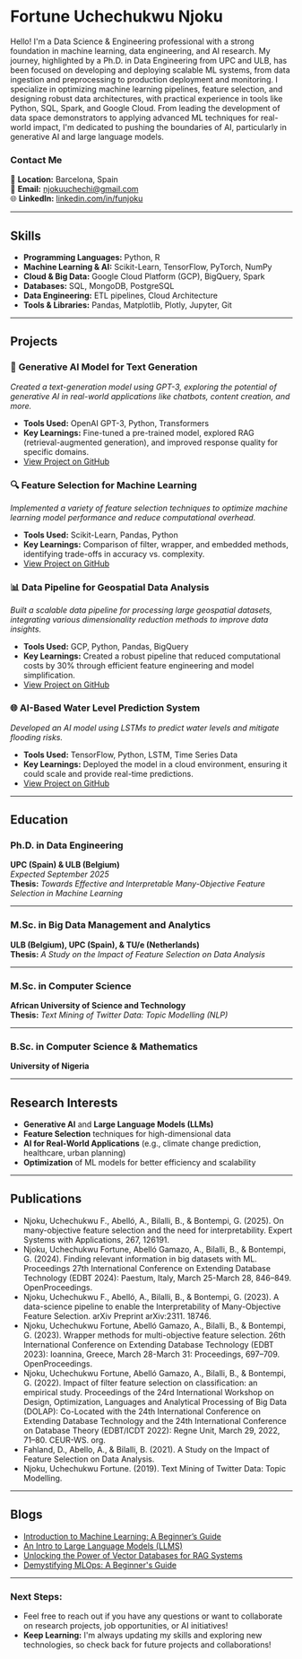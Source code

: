 # Fortune Uchechukwu Njoku

Hello! I'm a Data Science & Engineering professional with a strong foundation in machine learning, data engineering, and AI research. My journey, highlighted by a Ph.D. in Data Engineering from UPC and ULB, has been focused on developing and deploying scalable ML systems, from data ingestion and preprocessing to production deployment and monitoring.  I specialize in optimizing machine learning pipelines, feature selection, and designing robust data architectures, with practical experience in tools like Python, SQL, Spark, and Google Cloud.  From leading the development of data space demonstrators to applying advanced ML techniques for real-world impact, I'm dedicated to pushing the boundaries of AI, particularly in generative AI and large language models. 

### Contact Me

📍 **Location:** Barcelona, Spain  
📧 **Email:** [njokuuchechi@gmail.com](mailto:njokuuchechi@gmail.com)  
🌐 **LinkedIn:** [linkedin.com/in/funjoku](https://www.linkedin.com/in/funjoku)

---

## Skills

- **Programming Languages:** Python, R
- **Machine Learning & AI:** Scikit-Learn, TensorFlow, PyTorch, NumPy
- **Cloud & Big Data:** Google Cloud Platform (GCP), BigQuery, Spark
- **Databases:** SQL, MongoDB, PostgreSQL
- **Data Engineering:** ETL pipelines, Cloud Architecture
- **Tools & Libraries:** Pandas, Matplotlib, Plotly, Jupyter, Git

---

## Projects

### 🧠 **Generative AI Model for Text Generation**
*Created a text-generation model using GPT-3, exploring the potential of generative AI in real-world applications like chatbots, content creation, and more.*
- **Tools Used:** OpenAI GPT-3, Python, Transformers
- **Key Learnings:** Fine-tuned a pre-trained model, explored RAG (retrieval-augmented generation), and improved response quality for specific domains.
- [View Project on GitHub](https://github.com/yourusername/project-name)

### 🔍 **Feature Selection for Machine Learning**
*Implemented a variety of feature selection techniques to optimize machine learning model performance and reduce computational overhead.*
- **Tools Used:** Scikit-Learn, Pandas, Python
- **Key Learnings:** Comparison of filter, wrapper, and embedded methods, identifying trade-offs in accuracy vs. complexity.
- [View Project on GitHub](https://github.com/yourusername/project-name)

### 📊 **Data Pipeline for Geospatial Data Analysis**
*Built a scalable data pipeline for processing large geospatial datasets, integrating various dimensionality reduction methods to improve data insights.*
- **Tools Used:** GCP, Python, Pandas, BigQuery
- **Key Learnings:** Created a robust pipeline that reduced computational costs by 30% through efficient feature engineering and model simplification.
- [View Project on GitHub](https://github.com/yourusername/project-name)

### 🌐 **AI-Based Water Level Prediction System**
*Developed an AI model using LSTMs to predict water levels and mitigate flooding risks.*
- **Tools Used:** TensorFlow, Python, LSTM, Time Series Data
- **Key Learnings:** Deployed the model in a cloud environment, ensuring it could scale and provide real-time predictions.
- [View Project on GitHub](https://github.com/yourusername/project-name)

---

## Education

### Ph.D. in Data Engineering  
**UPC (Spain) & ULB (Belgium)**  
*Expected September 2025*  
**Thesis:** *Towards Effective and Interpretable Many-Objective Feature Selection in Machine Learning*

---

### M.Sc. in Big Data Management and Analytics  
**ULB (Belgium), UPC (Spain), & TU/e (Netherlands)**  
**Thesis:** *A Study on the Impact of Feature Selection on Data Analysis*

---

### M.Sc. in Computer Science  
**African University of Science and Technology**  
**Thesis:** *Text Mining of Twitter Data: Topic Modelling (NLP)*

---

### B.Sc. in Computer Science & Mathematics  
**University of Nigeria**

---

## Research Interests

- **Generative AI** and **Large Language Models (LLMs)**
- **Feature Selection** techniques for high-dimensional data
- **AI for Real-World Applications** (e.g., climate change prediction, healthcare, urban planning)
- **Optimization** of ML models for better efficiency and scalability

---

## Publications
- Njoku, Uchechukwu F., Abelló, A., Bilalli, B., & Bontempi, G. (2025). On many-objective feature selection and the need for interpretability. Expert Systems with Applications, 267, 126191.
- Njoku, Uchechukwu Fortune, Abelló Gamazo, A., Bilalli, B., & Bontempi, G. (2024). Finding relevant information in big datasets with ML. Proceedings 27th International Conference on Extending Database Technology (EDBT 2024): Paestum, Italy, March 25-March 28, 846–849. OpenProceedings.
- Njoku, Uchechukwu F., Abelló, A., Bilalli, B., & Bontempi, G. (2023). A data-science pipeline to enable the Interpretability of Many-Objective Feature Selection. arXiv Preprint arXiv:2311. 18746.
- Njoku, Uchechukwu Fortune, Abelló Gamazo, A., Bilalli, B., & Bontempi, G. (2023). Wrapper methods for multi-objective feature selection. 26th International Conference on Extending Database Technology (EDBT 2023): Ioannina, Greece, March 28-March 31: Proceedings, 697–709. OpenProceedings.
- Njoku, Uchechukwu Fortune, Abelló Gamazo, A., Bilalli, B., & Bontempi, G. (2022). Impact of filter feature selection on classification: an empirical study. Proceedings of the 24rd International Workshop on Design, Optimization, Languages and Analytical Processing of Big Data (DOLAP): Co-Located with the 24th International Conference on Extending Database Technology and the 24th International Conference on Database Theory (EDBT/ICDT 2022): Regne Unit, March 29, 2022, 71–80. CEUR-WS. org.
- Fahland, D., Abello, A., & Bilalli, B. (2021). A Study on the Impact of Feature Selection on Data Analysis.
- Njoku, Uchechukwu Fortune. (2019). Text Mining of Twitter Data: Topic Modelling.

---

## Blogs
- [Introduction to Machine Learning: A Beginner’s Guide](https://medium.com/@njokuuchechi/introduction-to-machine-learning-a-beginners-guide-995de5fba6b0)
- [An Intro to Large Language Models (LLMS)](https://medium.com/@njokuuchechi/an-intro-to-large-language-models-llms-0c51c09abe10)
- [Unlocking the Power of Vector Databases for RAG Systems](https://medium.com/@njokuuchechi/unlocking-the-power-of-vector-databases-for-rag-systems-a613fe49e944)
- [Demystifying MLOps: A Beginner's Guide](https://njokuuchechi.medium.com/demystifying-mlops-a-beginners-guide-bc32b8cf3ce0)

---

### Next Steps:
- Feel free to reach out if you have any questions or want to collaborate on research projects, job opportunities, or AI initiatives!
- **Keep Learning:** I'm always updating my skills and exploring new technologies, so check back for future projects and collaborations!
